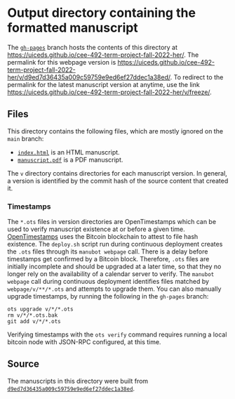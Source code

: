 # Output directory containing the formatted manuscript

The [`gh-pages`](https://github.com/uiceds/cee-492-term-project-fall-2022-her/tree/gh-pages) branch hosts the contents of this directory at <https://uiceds.github.io/cee-492-term-project-fall-2022-her/>.
The permalink for this webpage version is <https://uiceds.github.io/cee-492-term-project-fall-2022-her/v/d9ed7d36435a009c59759e9ed6ef27ddec1a38ed/>.
To redirect to the permalink for the latest manuscript version at anytime, use the link <https://uiceds.github.io/cee-492-term-project-fall-2022-her/v/freeze/>.

## Files

This directory contains the following files, which are mostly ignored on the `main` branch:

+ [`index.html`](index.html) is an HTML manuscript.
+ [`manuscript.pdf`](manuscript.pdf) is a PDF manuscript.

The `v` directory contains directories for each manuscript version.
In general, a version is identified by the commit hash of the source content that created it.

### Timestamps

The `*.ots` files in version directories are OpenTimestamps which can be used to verify manuscript existence at or before a given time.
[OpenTimestamps](https://opentimestamps.org/) uses the Bitcoin blockchain to attest to file hash existence.
The `deploy.sh` script run during continuous deployment creates the `.ots` files through its `manubot webpage` call.
There is a delay before timestamps get confirmed by a Bitcoin block.
Therefore, `.ots` files are initially incomplete and should be upgraded at a later time, so that they no longer rely on the availability of a calendar server to verify.
The `manubot webpage` call during continuous deployment identifies files matched by `webpage/v/**/*.ots` and attempts to upgrade them.
You can also manually upgrade timestamps, by running the following in the `gh-pages` branch:

```shell
ots upgrade v/*/*.ots
rm v/*/*.ots.bak
git add v/*/*.ots
```

Verifying timestamps with the `ots verify` command requires running a local bitcoin node with JSON-RPC configured, at this time.

## Source

The manuscripts in this directory were built from
[`d9ed7d36435a009c59759e9ed6ef27ddec1a38ed`](https://github.com/uiceds/cee-492-term-project-fall-2022-her/commit/d9ed7d36435a009c59759e9ed6ef27ddec1a38ed).
